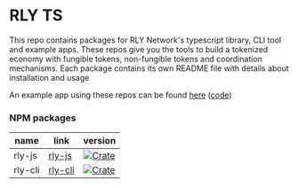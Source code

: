 # RLY TS

This repo contains packages for RLY Network's typescript library, CLI tool and example apps. These repos give you the tools to build a tokenized economy with fungible tokens, non-fungible tokens and coordination mechanisms. Each package contains its own README file with details about installation and usage

An example app using these repos can be found [here](https://rly-ts-eight.vercel.app/) ([code](https://github.com/rally-dfs/rly-ts/tree/main/packages/examples/react/app/src)) 


### NPM packages

| name      | link          | version   |
| ----------- | ----------- | ---------|
| rly-js   | [rly-js](https://www.npmjs.com/package/rly-js)       | [![Crate](https://img.shields.io/npm/v/rly-js)](https://www.npmjs.com/package/rly-ts) |
| rly-cli  | [rly-cli](https://www.npmjs.com/package/rly-cli)      | [![Crate](https://img.shields.io/npm/v/rly-cli)](https://www.npmjs.com/package/rly-cli) |
